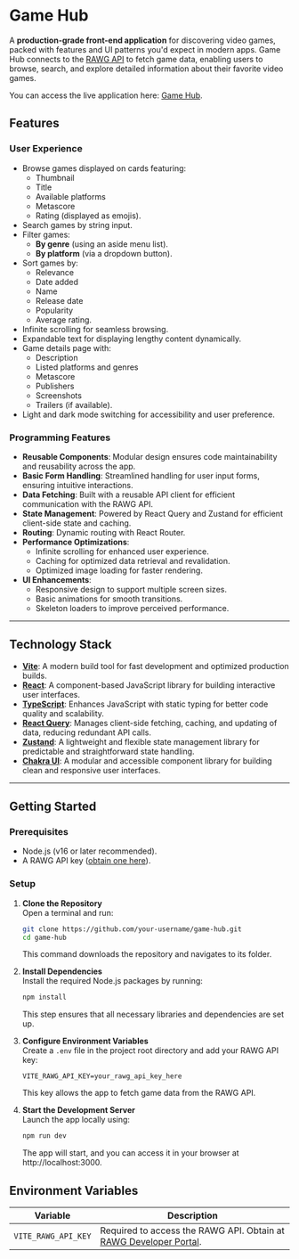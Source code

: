 # Game Hub

A **production-grade front-end application** for discovering video games, packed with features and UI patterns you'd expect in modern apps. Game Hub connects to the [RAWG API](https://api.rawg.io/docs/) to fetch game data, enabling users to browse, search, and explore detailed information about their favorite video games.

You can access the live application here: [Game Hub](https://game-hub.bartart.dev).

## Features

### User Experience

-   Browse games displayed on cards featuring:
    -   Thumbnail
    -   Title
    -   Available platforms
    -   Metascore
    -   Rating (displayed as emojis).
-   Search games by string input.
-   Filter games:
    -   **By genre** (using an aside menu list).
    -   **By platform** (via a dropdown button).
-   Sort games by:
    -   Relevance
    -   Date added
    -   Name
    -   Release date
    -   Popularity
    -   Average rating.
-   Infinite scrolling for seamless browsing.
-   Expandable text for displaying lengthy content dynamically.
-   Game details page with:
    -   Description
    -   Listed platforms and genres
    -   Metascore
    -   Publishers
    -   Screenshots
    -   Trailers (if available).
-   Light and dark mode switching for accessibility and user preference.

### Programming Features

-   **Reusable Components**: Modular design ensures code maintainability and reusability across the app.
-   **Basic Form Handling**: Streamlined handling for user input forms, ensuring intuitive interactions.
-   **Data Fetching**: Built with a reusable API client for efficient communication with the RAWG API.
-   **State Management**: Powered by React Query and Zustand for efficient client-side state and caching.
-   **Routing**: Dynamic routing with React Router.
-   **Performance Optimizations**:
    -   Infinite scrolling for enhanced user experience.
    -   Caching for optimized data retrieval and revalidation.
    -   Optimized image loading for faster rendering.
-   **UI Enhancements**:
    -   Responsive design to support multiple screen sizes.
    -   Basic animations for smooth transitions.
    -   Skeleton loaders to improve perceived performance.

---

## Technology Stack

-   [**Vite**](https://vite.dev/): A modern build tool for fast development and optimized production builds.
-   [**React**](https://react.dev/): A component-based JavaScript library for building interactive user interfaces.
-   [**TypeScript**](https://www.typescriptlang.org/): Enhances JavaScript with static typing for better code quality and scalability.
-   [**React Query**](https://tanstack.com/query/latest/docs/framework/react/overview): Manages client-side fetching, caching, and updating of data, reducing redundant API calls.
-   [**Zustand**](https://zustand.docs.pmnd.rs/getting-started/introduction): A lightweight and flexible state management library for predictable and straightforward state handling.
-   [**Chakra UI**](https://www.chakra-ui.com/): A modular and accessible component library for building clean and responsive user interfaces.

---

## Getting Started

### Prerequisites

-   Node.js (v16 or later recommended).
-   A RAWG API key ([obtain one here](https://rawg.io/login?forward=developer)).

### Setup

1. **Clone the Repository**  
   Open a terminal and run:

    ```bash
    git clone https://github.com/your-username/game-hub.git
    cd game-hub
    ```

    This command downloads the repository and navigates to its folder.

2. **Install Dependencies**  
   Install the required Node.js packages by running:

    ```bash
    npm install
    ```

    This step ensures that all necessary libraries and dependencies are set up.

3. **Configure Environment Variables**  
   Create a `.env` file in the project root directory and add your RAWG API key:

    ```env
    VITE_RAWG_API_KEY=your_rawg_api_key_here
    ```

    This key allows the app to fetch game data from the RAWG API.

4. **Start the Development Server**  
   Launch the app locally using:

    ```bash
    npm run dev
    ```

    The app will start, and you can access it in your browser at http://localhost:3000.

## Environment Variables

| Variable            | Description                                                                                                  |
| ------------------- | ------------------------------------------------------------------------------------------------------------ |
| `VITE_RAWG_API_KEY` | Required to access the RAWG API. Obtain at [RAWG Developer Portal](https://rawg.io/login?forward=developer). |
